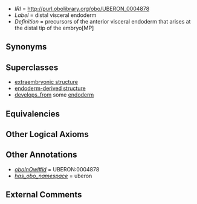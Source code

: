  * *IRI* = http://purl.obolibrary.org/obo/UBERON_0004878
 * *Label* = distal visceral endoderm
 * *Definition* = precursors of the anterior visceral endoderm that arises at the distal tip of the embryo[MP]

## Synonyms


## Superclasses

 * [extraembryonic structure](../../UBERON/78/UBERON_0000478.md)
 * [endoderm-derived structure](../../UBERON/19/UBERON_0004119.md)
 * [develops_from](../../RO/02/RO_0002202.md) some [endoderm](../../UBERON/25/UBERON_0000925.md)

## Equivalencies


## Other Logical Axioms


## Other Annotations

 * *[oboInOwl#id](../../id/oboInOwl#id.md)* = UBERON:0004878
 * *[has_obo_namespace](../../ce/oboInOwl#hasOBONamespace.md)* = uberon

## External Comments

